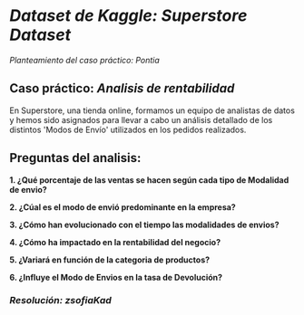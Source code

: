 # *Dataset de Kaggle: Superstore Dataset*

*Planteamiento del caso práctico: Pontia*

## Caso práctico: *Analisis de rentabilidad*

En Superstore, una tienda online, formamos un equipo de analistas de datos y hemos sido asignados para llevar a cabo un análisis detallado de los distintos 'Modos de Envío' utilizados en los pedidos realizados.

## Preguntas del analisis:

**1. ¿Qué porcentaje de las ventas se hacen según cada tipo de Modalidad de envio?**

**2. ¿Cúal es el modo de envió predominante en la empresa?**

**3. ¿Cómo han evolucionado con el tiempo las modalidades de envios?**

**4. ¿Cómo ha impactado en la rentabilidad del negocio?**

**5. ¿Variará en función de la categoria de productos?**

**6. ¿Influye el Modo de Envios en la tasa de Devolución?**


### *Resolución: zsofiaKad*
